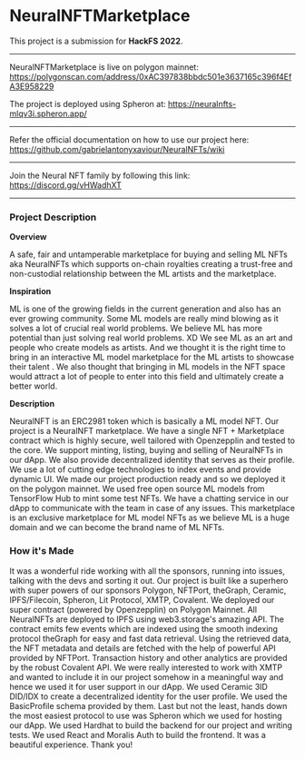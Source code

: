 # NeuralNFTMarketplace
This project is a submission for **HackFS 2022**.
***
NeuralNFTMarketplace is live on polygon mainnet: https://polygonscan.com/address/0xAC397838bbdc501e3637165c396f4EfA3E958229


The project is deployed using Spheron at: https://neuralnfts-mlqv3i.spheron.app/
***
Refer the official documentation on how to use our project here: https://github.com/gabrielantonyxaviour/NeuralNFTs/wiki
***
Join the Neural NFT family by following this link:
https://discord.gg/vHWadhXT
***
### Project Description

**Overview**

A safe, fair and untamperable marketplace for buying and selling ML NFTs aka NeuralNFTs which supports on-chain royalties creating a trust-free and non-custodial relationship between the ML artists and the marketplace.

**Inspiration**

ML is one of the growing fields in the current generation and also has an ever growing community.
Some ML models are really mind blowing as it solves a lot of crucial real world problems.
We believe ML has more potential than just solving real world problems. XD
We see ML as an art and people who create models as artists.
And we thought it is the right time to bring in an interactive ML model marketplace for the ML artists to showcase their talent .
We also thought that bringing in ML models in the NFT space would attract a lot of people to enter into this field and ultimately create a better world.

**Description**

NeuralNFT is an ERC2981 token which is basically a ML model NFT. Our project is a NeuralNFT marketplace. We have a single NFT + Marketplace contract which is highly secure, well tailored with Openzepplin and tested to the core. We support minting, listing, buying and selling of NeuralNFTs in our dApp. We also provide decentralized identity that serves as their profile. We use a lot of cutting edge technologies to index events and provide dynamic UI. We made our project production ready and so we deployed it on the polygon mainnet. We used free open source ML models from TensorFlow Hub to mint some test NFTs. We have a chatting service in our dApp to communicate with the team in case of any issues. This marketplace is an exclusive marketplace for ML model NFTs as we believe ML is a huge domain and we can become the brand name of ML NFTs.

### How it's Made
It was a wonderful ride working with all the sponsors, running into issues, talking with the devs and sorting it out. Our project is built like a superhero with super powers of our sponsors Polygon, NFTPort, theGraph, Ceramic, IPFS/Filecoin, Spheron, Lit Protocol, XMTP, Covalent. We deployed our super contract (powered by Openzepplin) on Polygon Mainnet. All NeuralNFTs are deployed to IPFS using web3.storage's amazing API. The contract emits few events which are indexed using the smooth indexing protocol theGraph for easy and fast data retrieval. Using the retrieved data, the NFT metadata and details are fetched with the help of powerful API provided by NFTPort. Transaction history and other analytics are provided by the robust Covalent API. We were really interested to work with XMTP and wanted to include it in our project somehow in a meaningful way and hence we used it for user support in our dApp. We used Ceramic 3ID DID/IDX to create a decentralized identity for the user profile. We used the BasicProfile schema provided by them. Last but not the least, hands down the most easiest protocol to use was Spheron which we used for hosting our dApp. We used Hardhat to build the backend for our project and writing tests. We used React and Moralis Auth to build the frontend. It was a beautiful experience. Thank you!

